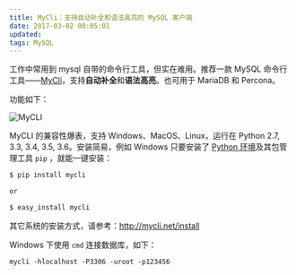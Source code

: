```yaml
---
title: MyCli：支持自动补全和语法高亮的 MySQL 客户端
date: 2017-03-02 00:05:01
updated:
tags: MySQL
---
```


工作中常用到 mysql 自带的命令行工具，但实在难用。推荐一款 MySQL 命令行工具——[MyCli](http://mycli.net/)，支持**自动补全**和**语法高亮**。也可用于 MariaDB 和 Percona。

功能如下：

![MyCLI](/img/mysql/mycli.gif)

MyCLI 的兼容性爆表，支持 Windows、MacOS、Linux，运行在 Python 2.7, 3.3, 3.4, 3.5, 3.6。安装简易，例如 Windows 只要安装了 [Python 环境](https://www.python.org/downloads/)及其包管理工具 `pip` ，就能一键安装：

```bash
$ pip install mycli

or

$ easy_install mycli
```

其它系统的安装方式，请参考：http://mycli.net/install

Windows 下使用 `cmd` 连接数据库，如下：

```
mycli -hlocalhost -P3306 -uroot -p123456
```

